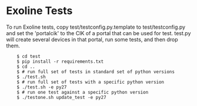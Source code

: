 Exoline Tests
=============

To run Exoline tests, copy test/testconfig.py.template to test/testconfig.py and set the 'portalcik' to the CIK of a portal that can be used for test. test.py will create several devices in that portal, run some tests, and then drop them.

```
    $ cd test
    $ pip install -r requirements.txt
    $ cd ..
    $ # run full set of tests in standard set of python versions
    $ ./test.sh
    $ # run full set of tests with a specific python version
    $ ./test.sh -e py27
    $ # run one test against a specific python version
    $ ./testone.sh update_test -e py27
```
